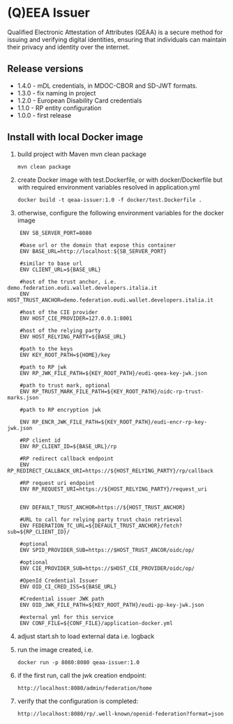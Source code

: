 # (Q)EEA Issuer

Qualified Electronic Attestation of Attributes (QEAA) is a secure method 
for issuing and verifying digital identities, ensuring that individuals 
can maintain their privacy and identity over the internet.

## Release versions

- 1.4.0 - mDL credentials, in MDOC-CBOR and SD-JWT formats.
- 1.3.0 - fix naming in project
- 1.2.0 - European Disability Card credentials
- 1.1.0 - RP entity configuration
- 1.0.0 - first release

## Install with local Docker image

1. build project with Maven mvn clean package

   `mvn clean package`
  
2. create Docker image with test.Dockerfile, or with docker/Dockerfile but with required environment variables resolved in application.yml

   `docker build -t qeaa-issuer:1.0 -f docker/test.Dockerfile .`
   
3. otherwise, configure the following environment variables for the docker image

```
	ENV SB_SERVER_PORT=8080
	
	#base url or the domain that expose this container
	ENV BASE_URL=http://localhost:${SB_SERVER_PORT}
	
	#similar to base url
	ENV CLIENT_URL=${BASE_URL}
	
	#host of the trust anchor, i.e. demo.federation.eudi.wallet.developers.italia.it
	ENV HOST_TRUST_ANCHOR=demo.federation.eudi.wallet.developers.italia.it
	
	#host of the CIE provider
	ENV HOST_CIE_PROVIDER=127.0.0.1:8001
	
	#host of the relying party
	ENV HOST_RELYING_PARTY=${BASE_URL}
	
	#path to the keys
	ENV KEY_ROOT_PATH=${HOME}/key
	
	#path to RP jwk
	ENV RP_JWK_FILE_PATH=${KEY_ROOT_PATH}/eudi-qeea-key-jwk.json
	
	#path to trust mark, optional
	ENV RP_TRUST_MARK_FILE_PATH=${KEY_ROOT_PATH}/oidc-rp-trust-marks.json
	
	#path to RP encryption jwk
	
	ENV RP_ENCR_JWK_FILE_PATH=${KEY_ROOT_PATH}/eudi-encr-rp-key-jwk.json
	
	#RP client id
	ENV RP_CLIENT_ID=${BASE_URL}/rp
	
	#RP redirect callback endpoint
	ENV RP_REDIRECT_CALLBACK_URI=https://${HOST_RELYING_PARTY}/rp/callback
	
	#RP request uri endpoint
	ENV RP_REQUEST_URI=https://${HOST_RELYING_PARTY}/request_uri
	
	
	ENV DEFAULT_TRUST_ANCHOR=https://${HOST_TRUST_ANCHOR}
	
	#URL to call for relying party trust chain retrieval
	ENV FEDERATION_TC_URL=${DEFAULT_TRUST_ANCHOR}/fetch?sub=${RP_CLIENT_ID}/
	
	#optional
	ENV SPID_PROVIDER_SUB=https://$HOST_TRUST_ANCOR/oidc/op/
	
	#optional
	ENV CIE_PROVIDER_SUB=https://$HOST_CIE_PROVIDER/oidc/op/
	
	#OpenId Credential Issuer
	ENV OID_CI_CRED_ISS=${BASE_URL}
	
	#Credential issuer JWK path
	ENV OID_JWK_FILE_PATH=${KEY_ROOT_PATH}/eudi-pp-key-jwk.json
	
	#external yml for this service
	ENV CONF_FILE=${CONF_FILE}/application-docker.yml
```

4. adjust start.sh to load external data i.e. logback

5. run the image created, i.e. 

	`docker run -p 8080:8080 qeaa-issuer:1.0`

6. if the first run, call the jwk creation endpoint:

	`http://localhost:8080/admin/federation/home`
 
7. verify that the configuration is completed:

	`http://localhost:8080/rp/.well-known/openid-federation?format=json `

